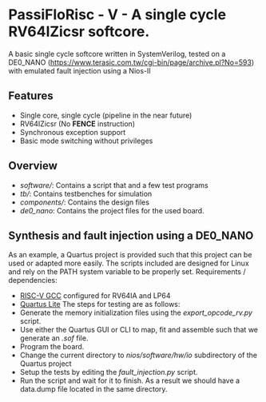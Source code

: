 # PassiFloRisc - V - A single cycle RV64IZicsr softcore.

A basic single cycle softcore written in SystemVerilog, tested on a DE0_NANO (https://www.terasic.com.tw/cgi-bin/page/archive.pl?No=593) with emulated fault injection using a Nios-II

## Features
* Single core, single cycle (pipeline in the near future)
* RV64IZicsr (No **FENCE** instruction)
* Synchronous exception support
* Basic mode switching without privileges 

## Overview
* *software/*: Contains a script that and a few test programs
* *tb/*: Contains testbenches for simulation
* *components/*: Contains the design files
* *de0_nano*: Contains the project files for the used board.

## Synthesis and fault injection using a DE0_NANO
As an example, a Quartus project is provided such that this project can be used or adapted more easily.
The scripts included are designed for Linux and rely on the PATH system variable to be properly set.
Requirements / dependencies:
* [RISC-V GCC](https://github.com/riscv-collab/riscv-gnu-toolchain) configured for RV64IA and LP64
* [Quartus Lite](https://www.intel.com/content/www/us/en/software-kit/660904/intel-quartus-prime-lite-edition-design-software-version-20-1-1-for-linux.html)
The steps for testing are as follows:
* Generate the memory initialization files using the *export_opcode_rv.py* script. 
* Use either the Quartus GUI or CLI to map, fit and assemble such that we generate an *.sof* file.
* Program the board.
* Change the current directory to *nios/software/hw/io* subdirectory of the Quartus project
* Setup the tests by editing the *fault_injection.py* script.
* Run the script and wait for it to finish. As a result we should have a data.dump file located in the same directory.
